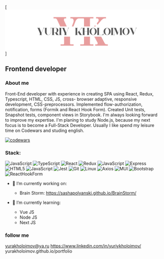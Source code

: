 <!--
**YuraKholoimov/yurakholoimov** is a ✨ _special_ ✨ repository because its `README.md` (this file) appears on your GitHub profile.

Here are some ideas to get you started:

- 🔭 I’m currently working on ...
- 🌱 I’m currently learning ...
- 👯 I’m looking to collaborate on ...
- 🤔 I’m looking for help with ...
- 💬 Ask me about ...
- 📫 How to reach me: ...
- 😄 Pronouns: ...
- ⚡ Fun fact: ...
-->
[![Header](https://github.com/YuraKholoimov/yurakholoimov/blob/main/assets/YK__logo_white.png)]

## Frontend developer 

### About me
Front-End developer with experience
in creating SPA using React, Redux,
Typescript, HTML, CSS, JS, cross-
browser adaptive, responsive
development, CSS-preprocessors.
Implemented flow-authorization,
notification, forms (Formik and
React Hook Form). Created Unit
tests, Snapshot tests, component
views in Storybook.
I'm always looking forward to
improve my expertise. I'm planing
to study Node.js, because my next
focus is to become a Full-Stack
Developer. Usually I like spend my
leisure time on Codewars and
studing english. <br/>

[![codewars](https://www.codewars.com/users/username/badges/large)](https://www.codewars.com/users/username)


### Stack:<br/>
![JavaScript](https://img.shields.io/badge/JavaScript-090909?style=for-the-badge&logo=javascript)
![TypeScript](https://img.shields.io/badge/Typescript-090909?style=for-the-badge&logo=typescript)
![React](https://img.shields.io/badge/React-090909?style=for-the-badge&logo=react)
![Redux](https://img.shields.io/badge/redux-toolkit-090909?style=for-the-badge&logo=redux)
![JavaScript](https://img.shields.io/badge/nodejs-090909?style=for-the-badge&logo=npm)
![Express](https://img.shields.io/badge/express-090909?style=for-the-badge&logo=express)
![HTML5](https://img.shields.io/badge/html-090909?style=for-the-badge&logo=html5)
![JavaScript](https://img.shields.io/badge/SaSS-090909?style=for-the-badge&logo=sass)
![Jest](https://img.shields.io/badge/unit-090909?style=for-the-badge&logo=jest)
![Git](https://img.shields.io/badge/git-090909?style=for-the-badge&logo=git)
![Linux](https://img.shields.io/badge/linux-090909?style=for-the-badge&logo=Linux)
![Axios](https://img.shields.io/badge/axios-090909?style=for-the-badge&logo=axios)
![MUI](https://img.shields.io/badge/mui-090909?style=for-the-badge&logo=MUI)
![Bootstrap](https://img.shields.io/badge/bootstrap-090909?style=for-the-badge&logo=bootstrap)
![ReactHookForm](https://img.shields.io/badge/reacthookform-090909?style=for-the-badge&logo=reacthookform)

 - 🔭 I’m currently working on:
    - Brain Storm: https://sashapolyanski.github.io/BrainStorm/

   
- 🌱 I’m currently learning:
    - Vue JS
    - Node JS
    - Next JS

### follow me
yurakholoimov@ya.ru
https://www.linkedin.com/in/yuriykholoimov/
yurakholoimov.github.io/portfolio
